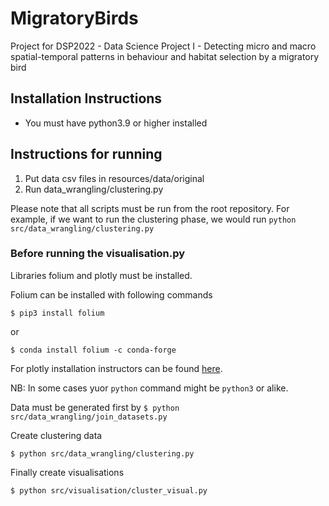# MigratoryBirds
Project for DSP2022 - Data Science Project I - Detecting micro and macro spatial-temporal patterns in behaviour and habitat selection by a migratory bird

## Installation Instructions

* You must have python3.9 or higher installed


## Instructions for running

1. Put data csv files in resources/data/original
1. Run data\_wrangling/clustering.py

Please note that all scripts must be run from the root repository. For example, if we want to run the clustering phase, we would run `python src/data_wrangling/clustering.py`

### Before running the visualisation.py

Libraries folium and plotly must be installed.

Folium can be installed with following commands
```
$ pip3 install folium
```
or
```
$ conda install folium -c conda-forge
```
For plotly installation instructors can be found [here](https://plotly.com/python/getting-started/).

NB: In some cases yuor `python` command might be `python3` or alike.

Data must be generated first by 
`$ python src/data_wrangling/join_datasets.py`

Create clustering data

`$ python src/data_wrangling/clustering.py`

Finally create visualisations

`$ python src/visualisation/cluster_visual.py`
